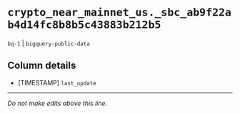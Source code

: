 # `crypto_near_mainnet_us._sbc_ab9f22ab4d14fc8b8b5c43883b212b5`
`bq-1` | `bigquery-public-data`

## Column details
* [TIMESTAMP] `last_update`

-------------------------------------------------------------------------------
*Do not make edits above this line.*
